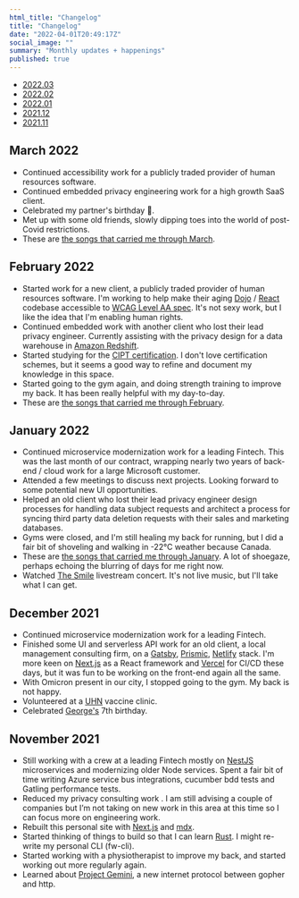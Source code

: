 ```yaml
---
html_title: "Changelog"
title: "Changelog"
date: "2022-04-01T20:49:17Z"
social_image: ""
summary: "Monthly updates + happenings"
published: true
---
```


- [2022.03](#march-2022)
- [2022.02](#february-2022)
- [2022.01](#january-2022)
- [2021.12](#december-2021)
- [2021.11](#november-2021)

## March 2022

- Continued accessibility work for a publicly traded provider of human resources software.
- Continued embedded privacy engineering work for a high growth SaaS client.
- Celebrated my partner's birthday 🥳.
- Met up with some old friends, slowly dipping toes into the world of post-Covid restrictions.
- These are [the songs that carried me through March](https://open.spotify.com/playlist/3g9FSelbTS0gebIwuNruLn?si=ba2e7bc130584ee8).

## February 2022

- Started work for a new client, a publicly traded provider of human resources software. I'm working to help make their aging [Dojo](https://dojotoolkit.org/) / [React](https://reactjs.org/) codebase accessible to [WCAG Level AA spec](https://www.w3.org/WAI/WCAG2AA-Conformance). It's not sexy work, but I like the idea that I'm enabling human rights.
- Continued embedded work with another client who lost their lead privacy engineer. Currently assisting with the privacy design for a data warehouse in [Amazon Redshift](https://aws.amazon.com/redshift/).
- Started studying for the [CIPT certification](https://iapp.org/certify/cipt/). I don't love certification schemes, but it seems a good way to refine and document my knowledge in this space.
- Started going to the gym again, and doing strength training to improve my back. It has been really helpful with my day-to-day.
- These are [the songs that carried me through February](https://open.spotify.com/playlist/5udMNSYCeBkA1hvTTPxUbZ?si=e03b6d864a2042d7).

## January 2022

- Continued microservice modernization work for a leading Fintech. This was the last month of our contract, wrapping nearly two years of back-end / cloud work for a large Microsoft customer.
- Attended a few meetings to discuss next projects. Looking forward to some potential new UI opportunities.
- Helped an old client who lost their lead privacy engineer design processes for handling data subject requests and architect a process for syncing third party data deletion requests with their sales and marketing databases.
- Gyms were closed, and I'm still healing my back for running, but I did a fair bit of shoveling and walking in -22°C weather because Canada.
- These are [the songs that carried me through January](https://open.spotify.com/playlist/4gSjDpT2Ji05A4VEL5n2A6?si=e2f98e53be87497a). A lot of shoegaze, perhaps echoing the blurring of days for me right now.
- Watched [The Smile](https://www.thesmiletheband.com/) livestream concert. It's not live music, but I'll take what I can get.

## December 2021

- Continued microservice modernization work for a leading Fintech.
- Finished some UI and serverless API work for an old client, a local management consulting firm, on a [Gatsby](https://www.gatsbyjs.com/), [Prismic](https://prismic.io/), [Netlify](https://www.netlify.com/) stack. I'm more keen on [Next.js](https://nextjs.org/) as a React framework and [Vercel](https://vercel.com/) for CI/CD these days, but it was fun to be working on the front-end again all the same.
- With Omicron present in our city, I stopped going to the gym. My back is not happy.
- Volunteered at a [UHN](https://www.uhn.ca/) vaccine clinic.
- Celebrated [George's](https://www.instagram.com/georgevancheung/) 7th birthday.

## November 2021

- Still working with a crew at a leading Fintech mostly on [NestJS](https://nestjs.com/) microservices and modernizing older Node services. Spent a fair bit of time writing Azure service bus integrations, cucumber bdd tests and Gatling performance tests.
- Reduced my privacy consulting work . I am still advising a couple of companies but I’m not taking on new work in this area at this time so I can focus more on engineering work.
- Rebuilt this personal site with [Next.js](https://nextjs.org/) and [mdx](https://mdxjs.com).
- Started thinking of things to build so that I can learn [Rust](https://www.rust-lang.org/). I might re-write my personal CLI (fw-cli).
- Started working with a physiotherapist to improve my back, and started working out more regularly again.
- Learned about [Project Gemini](https://gemini.circumlunar.space/), a new internet protocol between gopher and http.
